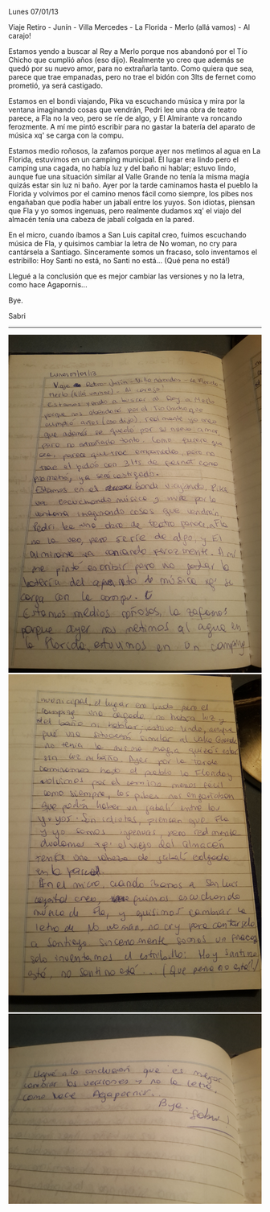 Lunes 07/01/13

Viaje Retiro - Junín - Villa Mercedes - La Florida - Merlo (allá vamos) - Al carajo!

Estamos yendo a buscar al Rey a Merlo porque nos abandonó por el Tío Chicho que cumplió años (eso dijo). Realmente yo creo que además se quedó por su nuevo amor, para no extrañarla tanto. Como quiera que sea, parece que trae empanadas, pero no trae el bidón con 3lts de fernet como prometió, ya será castigado.

Estamos en el bondi viajando, Pika va escuchando música y mira por la ventana imaginando cosas que vendrán, Pedri lee una obra de teatro parece, a Fla no la veo, pero se ríe de algo, y El Almirante va roncando ferozmente. A mí me pintó escribir para no gastar la batería del aparato de música xq' se carga con la compu.

Estamos medio roñosos, la zafamos porque ayer nos metimos al agua en La Florida, estuvimos en un camping municipal. El lugar era lindo pero el camping una cagada, no había luz y del baño ni hablar; estuvo lindo, aunque fue una situación similar al Valle Grande no tenía la misma magia quizás estar sin luz ni baño. Ayer por la tarde caminamos hasta el pueblo la Florida y volvimos por el camino menos fácil como siempre, los pibes nos engañaban que podía haber un jabalí entre los yuyos. Son idiotas, piensan que Fla y yo somos ingenuas, pero realmente dudamos xq' el viajo del almacén tenía una cabeza de jabalí colgada en la pared.

En el micro, cuando íbamos a San Luis capital creo, fuimos escuchando música de Fla, y quisimos cambiar la letra de No woman, no cry para cantársela a Santiago. Sinceramente somos un fracaso, solo inventamos el estribillo: Hoy Santi no está, no Santi no está... (Qué pena no está!)

Llegué a la conclusión que es mejor cambiar las versiones y no la letra, como hace Agapornis...

Bye.

Sabri

----

![Primera página](./images/2013-01-07-sabri-01.jpg)
![Segunda página](./images/2013-01-07-sabri-02.jpg)
![Tercera página](./images/2013-01-07-sabri-03.jpg)

